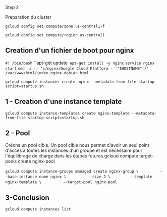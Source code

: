 Step 2

Preparation du cluster

`gcloud config set compute/zone us-central1-f`

`gcloud config set compute/region us-central1`

## Creation d'un fichier de boot pour nginx


`#! /bin/bash`
``apt-get update`
apt-get install -y nginx`
`service nginx start`
`sed -i -- 's/nginx/Google Cloud Platform - '"$HOSTNAME"'/' /var/www/html/index.nginx-debian.html`

`gcloud compute instances create nginx --metadata-from-file startup-script=startup.sh`

## 1 - Creation d'une instance template
`gcloud compute instance-templates create nginx-template --metadata-from-file startup-script=startup.sh`


## 2 - Pool 
Créons un pool cible. Un pool cible nous permet d'avoir un seul point d'accès 
à toutes les instances d'un groupe et est nécessaire pour l'équilibrage de charge 
dans les étapes futures.gcloud compute target-pools create nginx-pool

`gcloud compute instance-groups managed create nginx-group \`
`         --base-instance-name nginx \`
`         --size 2 \`
`        --template nginx-template \`
`         --target-pool nginx-pool`



## 3-Conclusion

`gcloud compute instances list`
